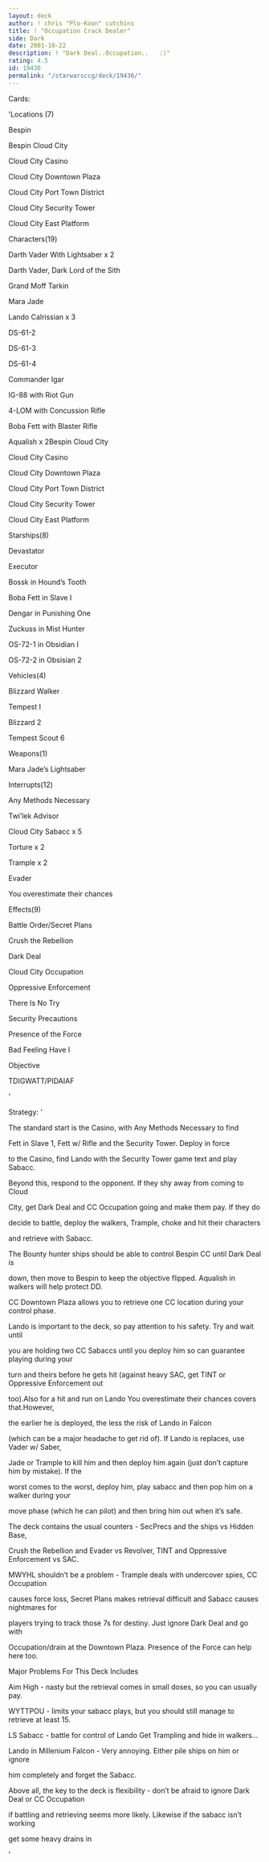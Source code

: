 ```yaml
---
layout: deck
author: ! chris "Plo-Koon" cutchins
title: ! "Occupation Crack Dealer"
side: Dark
date: 2001-10-22
description: ! "Dark Deal..Occupation..   :)"
rating: 4.5
id: 19436
permalink: "/starwarsccg/deck/19436/"
---
```

Cards: 

'Locations (7)

Bespin

Bespin Cloud City

Cloud City Casino

Cloud City Downtown Plaza

Cloud City Port Town District

Cloud City Security Tower

Cloud City East Platform


Characters(19)

Darth Vader With Lightsaber x 2

Darth Vader, Dark Lord of the Sith

Grand Moff Tarkin

Mara Jade

Lando Calrissian x 3

DS-61-2

DS-61-3

DS-61-4

Commander Igar

IG-88 with Riot Gun

4-LOM with Concussion Rifle

Boba Fett with Blaster Rifle

Aqualish x 2Bespin Cloud City

Cloud City Casino

Cloud City Downtown Plaza

Cloud City Port Town District

Cloud City Security Tower

Cloud City East Platform


Starships(8)

Devastator

Executor

Bossk in Hound’s Tooth

Boba Fett in Slave I

Dengar in Punishing One

Zuckuss in Mist Hunter

OS-72-1 in Obsidian I

OS-72-2 in Obsisian 2


Vehicles(4)

Blizzard Walker

Tempest I

Blizzard 2

Tempest Scout 6


Weapons(1)

Mara Jade’s Lightsaber


Interrupts(12)

Any Methods Necessary

Twi’lek Advisor

Cloud City Sabacc x 5

Torture x 2

Trample x 2

Evader

You overestimate their chances


Effects(9)

Battle Order/Secret Plans

Crush the Rebellion

Dark Deal

Cloud City Occupation

Oppressive Enforcement

There Is No Try

Security Precautions

Presence of the Force

Bad Feeling Have I


Objective

TDIGWATT/PIDAIAF 

'

Strategy: '

The standard start is the Casino, with Any Methods Necessary to find

Fett in Slave 1, Fett w/ Rifle and the Security Tower. Deploy in force

to the Casino, find Lando with the Security Tower game text and play Sabacc.

Beyond this, respond to the opponent. If they shy away from coming to Cloud

City, get Dark Deal and CC Occupation going and make them pay. If they do

decide to battle, deploy the walkers, Trample, choke and hit their characters

and retrieve with Sabacc.

The Bounty hunter ships should be able to control Bespin CC until Dark Deal is

down, then move to Bespin to keep the objective flipped. Aqualish in walkers will help protect DD.

CC Downtown Plaza allows you to retrieve one CC location during your control phase.

Lando is important to the deck, so pay attention to his safety. Try and wait until

you are holding two CC Sabaccs until you deploy him so can guarantee playing during your

turn and theirs before he gets hit (against heavy SAC, get TINT or Oppressive Enforcement out

too).Also for a hit and run on Lando You overestimate their chances covers that.However,

the earlier he is deployed, the less the risk of Lando in Falcon

(which can be a major headache to get rid of). If Lando is replaces, use Vader w/ Saber,

Jade or Trample to kill him and then deploy him again (just don’t capture him by mistake). If the

worst comes to the worst, deploy him, play sabacc and then pop him on a walker during your

move phase (which he can pilot) and then bring him out when it’s safe.


The deck contains the usual counters - SecPrecs and the ships vs Hidden Base,

Crush the Rebellion and Evader vs Revolver, TINT and Oppressive Enforcement vs SAC. 

MWYHL shouldn’t be a problem - Trample deals with undercover spies, CC Occupation

causes force loss, Secret Plans makes retrieval difficult and Sabacc causes nightmares for

players trying to track those 7s for destiny. Just ignore Dark Deal and go with

Occupation/drain at the Downtown Plaza. Presence of the Force can help here too.


Major Problems For This Deck Includes


Aim High - nasty but the retrieval comes in small doses, so you can usually pay.

WYTTPOU - limits your sabacc plays, but you should still manage to retrieve at least 15.

LS Sabacc - battle for control of Lando Get Trampling and hide in walkers...

Lando in Millenium Falcon - Very annoying. Either pile ships on him or ignore

him completely and forget the Sabacc.


Above all, the key to the deck is flexibility - don’t be afraid to ignore Dark Deal or CC Occupation 

if battling and retrieving seems more likely. Likewise if the sabacc isn’t working

get some heavy drains in

'
